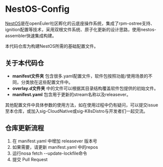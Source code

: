 # NestOS-Config

[NestOS](https://nestos.openeuler.org/)是在openEuler社区孵化的云底座操作系统，集成了rpm-ostree支持、ignition配置等技术，采用双根文件系统、原子化更新的设计思路，使用nestos-assembler快速集成构建。

本代码仓库为构建NestOS所需的基础配置文件。



## 关于本代码仓

- **manifest文件夹** 包含很多.yaml配置文件，软件包按照功能/使用场景的不同，分类放在这些配置文件中。
- **overlay.d文件夹** 中的文件可以根据其目录结构覆盖软件包提供的初始文件。
- **manifest.yaml**  包含用于更新的stream名称以及releasever。

其他配置文件中具体参数的使用方法，如在使用过程中仍有疑问，可以提交issue至本仓库，或加入sig-CloudNative或sig-K8sDistro与开发者们一起交流。

## 仓库更新流程

1. 在 manifest.yaml 中增加 releasever 版本号
2. 如果需要，请更新 manifest.yaml 中的repos
3. 运行nosa fetch --update-lockfile命令
4. 提交 Pull Request